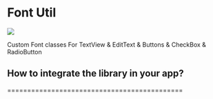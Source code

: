 # Font Util

[![](https://jitpack.io/v/MohamedNajib/FontUtil.svg)](https://jitpack.io/#MohamedNajib/FontUtil)

Custom Font classes For TextView & EditText & Buttons & CheckBox & RadioButton

## How to integrate the library in your app?
============================================

